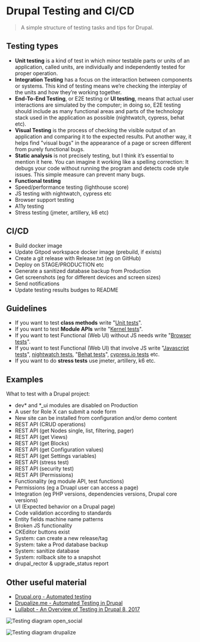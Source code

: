 # Drupal Testing and CI/CD

> A simple structure of testing tasks and tips for Drupal.

## Testing types

- **Unit testing** is a kind of test in which minor testable parts or units of an application, called units, are individually and independently tested for proper operation.
- **Integration Testing** has a focus on the interaction between components or systems. This kind of testing means we’re checking the interplay of the units and how they’re working together.
- **End-To-End Testing**, or E2E testing or **UI testing**, means that actual user interactions are simulated by the computer; in doing so, E2E testing should include as many functional areas and parts of the technology stack used in the application as possible (nightwatch, cypress, behat etc).
- **Visual Testing** is the process of checking the visible output of an application and comparing it to the expected results. Put another way, it helps find "visual bugs" in the appearance of a page or screen different from purely functional bugs.
- **Static analysis** is not precisely testing, but I think it’s essential to mention it here. You can imagine it working like a spelling correction: It debugs your code without running the program and detects code style issues. This simple measure can prevent many bugs.
- **Functional testing**
- Speed/performance testing (lighthouse score)
- JS testing with nightwatch, cypress etc
- Browser support testing
- A11y testing
- Stress testing (jmeter, artillery, k6 etc)

## CI/CD

- Build docker image
- Update Gitpod workspace docker image (prebuild, if exists)
- Create a git release with Release.txt (eg on GitHub)
- Deploy on STAGE/PRODUCTION etc
- Generate a sanitized database backup from Production
- Get screenshots (eg for different devices and screen sizes)
- Send notifications
- Update testing results budges to README

## Guidelines

- If you want to test **class methods** write "[Unit tests](https://www.drupal.org/docs/automated-testing/phpunit-in-drupal)".
- If you want to test **Module APIs** write "[Kernel tests](https://api.drupal.org/api/drupal/core%21tests%21Drupal%21KernelTests%21KernelTestBase.php/class/KernelTestBase/)".
- If you want to test Functional (Web UI) without JS needs write "[Browser tests](https://www.drupal.org/docs/automated-testing/phpunit-in-drupal/phpunit-browser-test-tutorial)".
- If you want to test Functional (Web UI) that involve JS write "[Javascript tests](https://www.drupal.org/docs/8/phpunit/phpunit-javascript-testing-tutorial)", [nightwatch tests](https://www.drupal.org/docs/automated-testing/javascript-testing-using-nightwatch), "[Behat tests](https://behat-drupal-extension.readthedocs.io)", [cypress.io tests](https://www.cypress.io) etc.
- If you want to do **stress tests** use jmeter, artillery, k6 etc.

## Examples

What to test with a Drupal project:

- dev\* and \*\_ui modules are disabled on Production
- A user for Role X can submit a node form
- New site can be installed from configuration and/or demo content
- REST API (CRUD operations)
- REST API (get Nodes single, list, filtering, pager)
- REST API (get Views)
- REST API (get Blocks)
- REST API (get Configuration values)
- REST API (get Settings variables)
- REST API (stress test)
- REST API (security test)
- REST API (Permissions)
- Functionality (eg module API, test functions)
- Permissions (eg a Druapl user can access a page)
- Integration (eg PHP versions, dependencies versions, Drupal core versions)
- UI (Expected behavior on a Drupal page)
- Code validation according to standards
- Entity fields machine name patterns
- Broken JS functionality
- CKEditor buttons exist
- System: can create a new release/tag
- System: take a Prod database backup
- System: sanitize database
- System: rollback site to a snapshot
- drupal_rector & upgrade_status report

## Other useful material

- [Drupal.org - Automated testing](https://www.drupal.org/docs/automated-testing)
- [Drupalize.me - Automated Testing in Drupal](https://drupalize.me/series/automated-testing-drupal)
- [Lullabot - An Overview of Testing in Drupal 8, 2017](https://www.lullabot.com/articles/an-overview-of-testing-in-drupal-8)

![Testing diagram open_social](./testing/testing_flows_open-social.jpg)

![Testing diagram drupalize](https://drupalize.me/sites/default/files/tutorials/frameworks-which.png)
